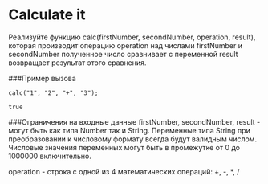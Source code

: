 # Calculate it
Реализуйте функцию calc(firstNumber, secondNumber, operation, result), которая  производит операцию operation над числами firstNumber и secondNumber полученное число сравнивает с переменной result возвращает результат этого сравнения.

###Пример вызова
```
calc("1", "2", "+", "3");
```
```
true
```
###Ограничения на входные данные
firstNumber, secondNumber, result - могут быть как типа Number так и String.
Переменные типа String при преобразовании к числовому формату всегда будут
валидным числом. Числовые значения переменных могут быть в промежутке от
0 до 1000000 включительно.

operation - строка c одной из 4 математических операций: +, -, *, /